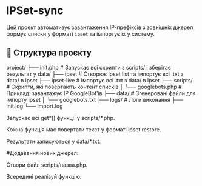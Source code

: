 # IPSet-sync
Цей проєкт автоматизує завантаження IP-префіксів з зовнішніх джерел, формує списки у форматі `ipset` та імпортує їх у систему.

## 📁 Структура проєкту
project/
├── init.php # Запускає всі скрипти з scripts/ і зберігає результат у data/
├── ipset # Створює ipset list та імпортує всі .txt з data/ в ipset
├── ipset-live # Імпортує всі .txt з data/ в ipset
├── scripts/ # Скрипти, які повертають контент списків
│ └── googlebots.php # Приклад: завантажує IP GoogleBot'ів
├── data/ # Згенеровані файли для імпорту ipset
│ └── googlebots.txt
├── logs/ # Логи виконання
├── init.log
└── import.log

Запускає всі get*() функції у scripts/*.php.

Кожна функція має повертати текст у форматі ipset restore.

Результати записуються у data/*.txt.

#Додавання нових джерел:

Створи файл scripts/назва.php.

Всередині реалізуй функцію:

<?php
function getcustomlist(): string {
    return "add googlebots 192.178.6.224/27\n
            add googlebots 192.178.6.32/27\n";
}
## Cron
0 * * * 1 php /etc/ipset-sync/init.php
0 * * 1 /etc/ipset-sync/ipset-live
## Systemd служба
Створіть службу
cat /etc/systemd/system/ipset-restore.service 
[Unit]
Description=Restore ipset rules
Before=netfilter-persistent.service
After=network.target

[Service]
Type=oneshot
ExecStart=/bin/sh -c '/etc/ipset-sync/ipset'
RemainAfterExit=yes

[Install]
WantedBy=multi-user.target
